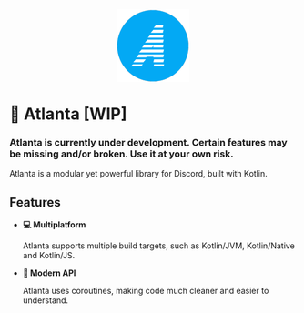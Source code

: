 <img src="logo.png" style="display: block;text-align:center;margin: 0 auto" alt="Logo" />
<h1>🌊 Atlanta [WIP]</h1>

<h3>Atlanta is currently under development. Certain features may be missing and/or broken. Use it at your own risk.</h3>

<p>
Atlanta is a modular yet powerful library for Discord, built with Kotlin.
</p>

<h2>Features</h2>
<ul>
<li><strong>💻 Multiplatform</strong></li> <p>
Atlanta supports multiple build targets, such as Kotlin/JVM, Kotlin/Native and Kotlin/JS.
</p>
<li><strong>🚀 Modern API</strong></li> <p>
Atlanta uses coroutines, making code much cleaner and easier to understand.
</p>
</ul>
